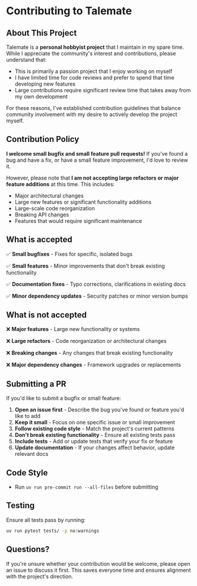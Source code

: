 # Contributing to Talemate

## About This Project

Talemate is a **personal hobbyist project** that I maintain in my spare time. While I appreciate the community's interest and contributions, please understand that:

- This is primarily a passion project that I enjoy working on myself
- I have limited time for code reviews and prefer to spend that time developing new features
- Large contributions require significant review time that takes away from my own development

For these reasons, I've established contribution guidelines that balance community involvement with my desire to actively develop the project myself.

## Contribution Policy

**I welcome small bugfix and small feature pull requests!** If you've found a bug and have a fix, or have a small feature improvement, I'd love to review it.

However, please note that **I am not accepting large refactors or major feature additions** at this time. This includes:
- Major architectural changes
- Large new features or significant functionality additions
- Large-scale code reorganization
- Breaking API changes
- Features that would require significant maintenance

## What is accepted

✅ **Small bugfixes** - Fixes for specific, isolated bugs

✅ **Small features** - Minor improvements that don't break existing functionality

✅ **Documentation fixes** - Typo corrections, clarifications in existing docs

✅ **Minor dependency updates** - Security patches or minor version bumps

## What is not accepted

❌ **Major features** - Large new functionality or systems

❌ **Large refactors** - Code reorganization or architectural changes

❌ **Breaking changes** - Any changes that break existing functionality

❌ **Major dependency changes** - Framework upgrades or replacements

## Submitting a PR

If you'd like to submit a bugfix or small feature:

1. **Open an issue first** - Describe the bug you've found or feature you'd like to add
2. **Keep it small** - Focus on one specific issue or small improvement
3. **Follow existing code style** - Match the project's current patterns
4. **Don't break existing functionality** - Ensure all existing tests pass
5. **Include tests** - Add or update tests that verify your fix or feature
6. **Update documentation** - If your changes affect behavior, update relevant docs

## Code Style

- Run `uv run pre-commit run --all-files` before submitting

## Testing

Ensure all tests pass by running:
```bash
uv run pytest tests/ -p no:warnings
```

## Questions?

If you're unsure whether your contribution would be welcome, please open an issue to discuss it first. This saves everyone time and ensures alignment with the project's direction.